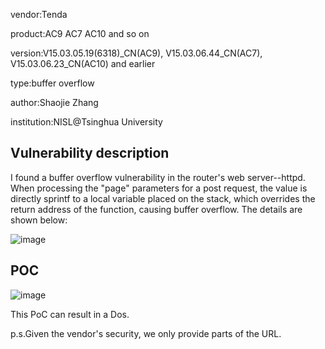 vendor:Tenda


product:AC9 AC7 AC10 and so on

version:V15.03.05.19(6318)_CN(AC9), V15.03.06.44_CN(AC7), V15.03.06.23_CN(AC10) and earlier

type:buffer overflow

author:Shaojie Zhang

institution:NISL@Tsinghua University


Vulnerability description
-------------------------
I found a buffer overflow vulnerability in the router's web server--httpd. When processing the "page" parameters for a post request, the value is directly sprintf to a local variable placed on the stack, which overrides the return address of the function, causing buffer overflow.
The details are shown below:

![image](https://github.com/zsjevilhex/iot/blob/master/route/tenda/tenda-05/image.png)


POC
-------------------------

![image](https://github.com/zsjevilhex/iot/blob/master/route/tenda/tenda-05/poc.jpeg)

This PoC can result in a Dos. 


p.s.Given the vendor's security, we only provide parts of the URL.
